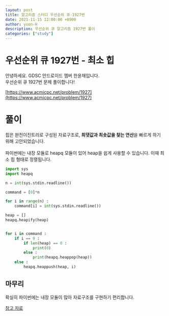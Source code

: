 ```yaml
---
layout: post
title: 알고리즘 스터디 우선순위 큐-1927번
date: 2021-11-15 12:00:00 +0900
author: yoon-H
description: 우선순위 큐 알고리즘 1927번 풀이
categories: ["study"]
---
```



# 우선순위 큐 1927번 - 최소 힙

안녕하세요. GDSC 안드로이드 멤버 한윤재입니다.<br>
우선순위 큐 1927번 문제 풀이합니다! <br>

[https://www.acmicpc.net/problem/1927](https://www.acmicpc.net/problem/1927)

# 풀이

힙은 완전이진트리로 구성된 자료구조로, **최댓값과 최솟값을 찾는 연산**을 빠르게 하기 위해 고안되었습니다.<br>
<br>
파이썬에는 내장 모듈로 heapq 모듈이 있어 heap을 쉽게 사용할 수 있습니다. 이때 최소 힙 형태로 정렬됩니다.

```python
import sys
import heapq

n = int(sys.stdin.readline())

command = [0]*n

for i in range(n) :
    command[i] = int(sys.stdin.readline())

heap = []
heapq.heapify(heap)


for i in command :
    if i == 0 :
        if len(heap) == 0 :
            print(0)
        else :
            print(heapq.heappop(heap))
    else :
        heapq.heappush(heap, i)
```

## 마무리

확실히 파이썬에는 내장 모듈이 많아 자료구조를 구현하기 편리합니다.

[참고 자료](https://littlefoxdiary.tistory.com/3)

